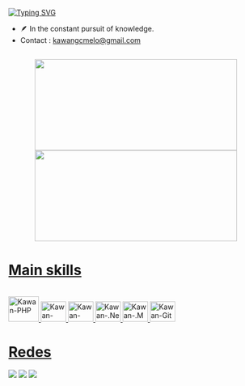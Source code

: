[![Typing SVG](https://readme-typing-svg.demolab.com?font=Fira+Code&size=24&pause=1000&color=9B4F96&random=false&width=435&lines=Hi,+I’m+Kawan+Melo)](https://git.io/typing-svg)

- 🪶 In the constant pursuit of knowledge.
- Contact : kawangcmelo@gmail.com
 
##

<div align="center">
  <a href="https://github.com/kawanmelo">
  <img  width = " 400em" height="180em" src="https://github-readme-stats.vercel.app/api?username=kawanmelo&show_icons=true&theme=cobalt&include_all_commits=true&count_private=true&hide=stars,issues"/>
  <img width = " 400em"height="180em" src="https://github-readme-stats.vercel.app/api/top-langs/?username=kawanmelo&layout=compact&langs_count=7&theme=cobalt"/>
</div>
   
  <h1>Main skills </h1>

<div style="display: inline_block"><br>
 
  <img alt="Kawan-PHP" height="50" width="60" src="https://cdn.jsdelivr.net/gh/devicons/devicon@latest/icons/php/php-original.svg">
  <img alt="Kawan-Symfony" height="40" width="50" src="https://cdn.jsdelivr.net/gh/devicons/devicon@latest/icons/symfony/symfony-original.svg" />
  <img alt="Kawan-Csharp" height="40" width="50" src="https://cdn.jsdelivr.net/gh/devicons/devicon@latest/icons/csharp/csharp-original.svg">
  <img alt="Kawan-.NetCore" height="40" width="50" src="https://cdn.jsdelivr.net/gh/devicons/devicon@latest/icons/dotnetcore/dotnetcore-original.svg" />
  <img alt="Kawan-.MySQL" height="40" width="50" src="https://cdn.jsdelivr.net/gh/devicons/devicon@latest/icons/mysql/mysql-original-wordmark.svg" />
  <img alt="Kawan-Git" height="40" width="50" src="https://cdn.jsdelivr.net/gh/devicons/devicon@latest/icons/git/git-original.svg">
  

</div >
<h1>Redes</h1>
    <a href="https://www.linkedin.com/in/kawanmeloo/" target="_blank"><img src="https://img.shields.io/badge/LinkedIn-0077B5?style=for-the-badge&logo=linkedin&logoColor=white" target="_blank"></a>
    <a href="https://www.instagram.com/kawanmeloo/?hl=pt-br" target="_blank"><img src="https://img.shields.io/badge/-Instagram-%23E4405F?style=for-the-badge&logo=instagram&logoColor=white" target="_blank"></a>
    <a href = "mailto:kawangcmelo@gmail.com"><img src="https://img.shields.io/badge/-Gmail-%23333?style=for-the-badge&logo=gmail&logoColor=white" target="_blank"></a>
</div>
